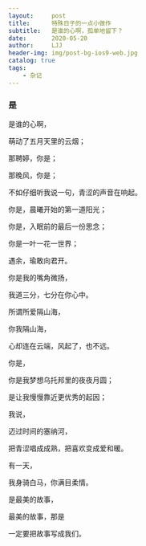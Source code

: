 ```yaml
---
layout:     post
title:      特殊日子的一点小做作
subtitle:   是谁的心啊，孤单地留下？
date:       2020-05-20
author:     LJJ
header-img: img/post-bg-ios9-web.jpg
catalog: true
tags:
    - 杂记
---
```




### 是



是谁的心啊，

萌动了五月天里的云烟；

那聘婷，你是；

那晚风，你是；

不如仔细听我说一句，青涩的声音在响起。

你是，晨曦开始的第一道阳光；

你是，入眠前的最后一份思念；

你是一叶一花一世界；

遇余，瑜敢向君开。



你是我的嘴角微扬，

我道三分，七分在你心中。

所谓所爱隔山海，

你我隔山海，

心却连在云端，风起了，也不远。

你是，

你是我梦想乌托邦里的夜夜月圆；

是让我慢慢靠近更优秀的起因；



我说，

迈过时间的塞纳河，

把青涩唱成成熟，把喜欢变成爱和暖。

有一天，

我身骑白马，你满目柔情。

是最美的故事，

最美的故事，那是

一定要把故事写成我们。